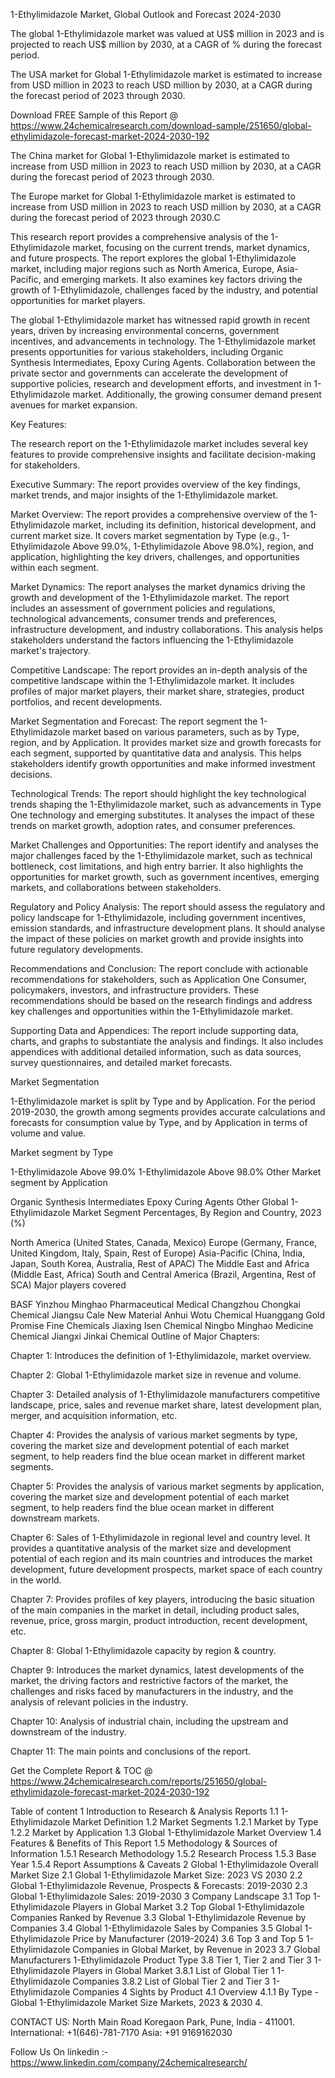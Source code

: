 1-Ethylimidazole Market, Global Outlook and Forecast 2024-2030

The global 1-Ethylimidazole market was valued at US$ million in 2023 and is projected to reach US$ million by 2030, at a CAGR of % during the forecast period.

The USA market for Global 1-Ethylimidazole market is estimated to increase from USD million in 2023 to reach USD million by 2030, at a CAGR during the forecast period of 2023 through 2030.

Download FREE Sample of this Report @ https://www.24chemicalresearch.com/download-sample/251650/global-ethylimidazole-forecast-market-2024-2030-192

The China market for Global 1-Ethylimidazole market is estimated to increase from USD million in 2023 to reach USD million by 2030, at a CAGR during the forecast period of 2023 through 2030.

The Europe market for Global 1-Ethylimidazole market is estimated to increase from USD million in 2023 to reach USD million by 2030, at a CAGR during the forecast period of 2023 through 2030.C

This research report provides a comprehensive analysis of the 1-Ethylimidazole market, focusing on the current trends, market dynamics, and future prospects. The report explores the global 1-Ethylimidazole market, including major regions such as North America, Europe, Asia-Pacific, and emerging markets. It also examines key factors driving the growth of 1-Ethylimidazole, challenges faced by the industry, and potential opportunities for market players.

The global 1-Ethylimidazole market has witnessed rapid growth in recent years, driven by increasing environmental concerns, government incentives, and advancements in technology. The 1-Ethylimidazole market presents opportunities for various stakeholders, including Organic Synthesis Intermediates, Epoxy Curing Agents. Collaboration between the private sector and governments can accelerate the development of supportive policies, research and development efforts, and investment in 1-Ethylimidazole market. Additionally, the growing consumer demand present avenues for market expansion.

Key Features:

The research report on the 1-Ethylimidazole market includes several key features to provide comprehensive insights and facilitate decision-making for stakeholders.

Executive Summary: The report provides overview of the key findings, market trends, and major insights of the 1-Ethylimidazole market.

Market Overview: The report provides a comprehensive overview of the 1-Ethylimidazole market, including its definition, historical development, and current market size. It covers market segmentation by Type (e.g., 1-Ethylimidazole Above 99.0%, 1-Ethylimidazole Above 98.0%), region, and application, highlighting the key drivers, challenges, and opportunities within each segment.

Market Dynamics: The report analyses the market dynamics driving the growth and development of the 1-Ethylimidazole market. The report includes an assessment of government policies and regulations, technological advancements, consumer trends and preferences, infrastructure development, and industry collaborations. This analysis helps stakeholders understand the factors influencing the 1-Ethylimidazole market's trajectory.

Competitive Landscape: The report provides an in-depth analysis of the competitive landscape within the 1-Ethylimidazole market. It includes profiles of major market players, their market share, strategies, product portfolios, and recent developments.

Market Segmentation and Forecast: The report segment the 1-Ethylimidazole market based on various parameters, such as by Type, region, and by Application. It provides market size and growth forecasts for each segment, supported by quantitative data and analysis. This helps stakeholders identify growth opportunities and make informed investment decisions.

Technological Trends: The report should highlight the key technological trends shaping the 1-Ethylimidazole market, such as advancements in Type One technology and emerging substitutes. It analyses the impact of these trends on market growth, adoption rates, and consumer preferences.

Market Challenges and Opportunities: The report identify and analyses the major challenges faced by the 1-Ethylimidazole market, such as technical bottleneck, cost limitations, and high entry barrier. It also highlights the opportunities for market growth, such as government incentives, emerging markets, and collaborations between stakeholders.

Regulatory and Policy Analysis: The report should assess the regulatory and policy landscape for 1-Ethylimidazole, including government incentives, emission standards, and infrastructure development plans. It should analyse the impact of these policies on market growth and provide insights into future regulatory developments.

Recommendations and Conclusion: The report conclude with actionable recommendations for stakeholders, such as Application One Consumer, policymakers, investors, and infrastructure providers. These recommendations should be based on the research findings and address key challenges and opportunities within the 1-Ethylimidazole market.

Supporting Data and Appendices: The report include supporting data, charts, and graphs to substantiate the analysis and findings. It also includes appendices with additional detailed information, such as data sources, survey questionnaires, and detailed market forecasts.

Market Segmentation

1-Ethylimidazole market is split by Type and by Application. For the period 2019-2030, the growth among segments provides accurate calculations and forecasts for consumption value by Type, and by Application in terms of volume and value.

Market segment by Type

1-Ethylimidazole Above 99.0%
1-Ethylimidazole Above 98.0%
Other
Market segment by Application

Organic Synthesis Intermediates
Epoxy Curing Agents
Other
Global 1-Ethylimidazole Market Segment Percentages, By Region and Country, 2023 (%)

North America (United States, Canada, Mexico)
Europe (Germany, France, United Kingdom, Italy, Spain, Rest of Europe)
Asia-Pacific (China, India, Japan, South Korea, Australia, Rest of APAC)
The Middle East and Africa (Middle East, Africa)
South and Central America (Brazil, Argentina, Rest of SCA)
Major players covered

BASF
Yinzhou Minghao Pharmaceutical Medical
Changzhou Chongkai Chemical
Jiangsu Cale New Material
Anhui Wotu Chemical
Huanggang Gold Promise Fine Chemicals
Jiaxing Isen Chemical
Ningbo Minghao Medicine Chemical
Jiangxi Jinkai Chemical
Outline of Major Chapters:

Chapter 1: Introduces the definition of 1-Ethylimidazole, market overview.

Chapter 2: Global 1-Ethylimidazole market size in revenue and volume.

Chapter 3: Detailed analysis of 1-Ethylimidazole manufacturers competitive landscape, price, sales and revenue market share, latest development plan, merger, and acquisition information, etc.

Chapter 4: Provides the analysis of various market segments by type, covering the market size and development potential of each market segment, to help readers find the blue ocean market in different market segments.

Chapter 5: Provides the analysis of various market segments by application, covering the market size and development potential of each market segment, to help readers find the blue ocean market in different downstream markets.

Chapter 6: Sales of 1-Ethylimidazole in regional level and country level. It provides a quantitative analysis of the market size and development potential of each region and its main countries and introduces the market development, future development prospects, market space of each country in the world.

Chapter 7: Provides profiles of key players, introducing the basic situation of the main companies in the market in detail, including product sales, revenue, price, gross margin, product introduction, recent development, etc.

Chapter 8: Global 1-Ethylimidazole capacity by region & country.

Chapter 9: Introduces the market dynamics, latest developments of the market, the driving factors and restrictive factors of the market, the challenges and risks faced by manufacturers in the industry, and the analysis of relevant policies in the industry.

Chapter 10: Analysis of industrial chain, including the upstream and downstream of the industry.

Chapter 11: The main points and conclusions of the report.

Get the Complete Report & TOC @ https://www.24chemicalresearch.com/reports/251650/global-ethylimidazole-forecast-market-2024-2030-192

Table of content
1 Introduction to Research & Analysis Reports
1.1 1-Ethylimidazole Market Definition
1.2 Market Segments
1.2.1 Market by Type
1.2.2 Market by Application
1.3 Global 1-Ethylimidazole Market Overview
1.4 Features & Benefits of This Report
1.5 Methodology & Sources of Information
1.5.1 Research Methodology
1.5.2 Research Process
1.5.3 Base Year
1.5.4 Report Assumptions & Caveats
2 Global 1-Ethylimidazole Overall Market Size
2.1 Global 1-Ethylimidazole Market Size: 2023 VS 2030
2.2 Global 1-Ethylimidazole Revenue, Prospects & Forecasts: 2019-2030
2.3 Global 1-Ethylimidazole Sales: 2019-2030
3 Company Landscape
3.1 Top 1-Ethylimidazole Players in Global Market
3.2 Top Global 1-Ethylimidazole Companies Ranked by Revenue
3.3 Global 1-Ethylimidazole Revenue by Companies
3.4 Global 1-Ethylimidazole Sales by Companies
3.5 Global 1-Ethylimidazole Price by Manufacturer (2019-2024)
3.6 Top 3 and Top 5 1-Ethylimidazole Companies in Global Market, by Revenue in 2023
3.7 Global Manufacturers 1-Ethylimidazole Product Type
3.8 Tier 1, Tier 2 and Tier 3 1-Ethylimidazole Players in Global Market
3.8.1 List of Global Tier 1 1-Ethylimidazole Companies
3.8.2 List of Global Tier 2 and Tier 3 1-Ethylimidazole Companies
4 Sights by Product
4.1 Overview
4.1.1 By Type - Global 1-Ethylimidazole Market Size Markets, 2023 & 2030
4.

CONTACT US:
North Main Road Koregaon Park, Pune, India - 411001.
International: +1(646)-781-7170
Asia: +91 9169162030

Follow Us On linkedin :- https://www.linkedin.com/company/24chemicalresearch/
